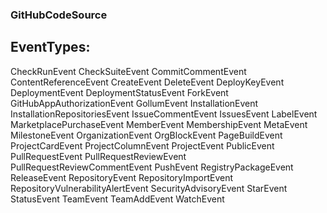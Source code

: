 ### GitHubCodeSource

## EventTypes:

CheckRunEvent
CheckSuiteEvent
CommitCommentEvent
ContentReferenceEvent
CreateEvent
DeleteEvent
DeployKeyEvent
DeploymentEvent
DeploymentStatusEvent
ForkEvent
GitHubAppAuthorizationEvent
GollumEvent
InstallationEvent
InstallationRepositoriesEvent
IssueCommentEvent
IssuesEvent
LabelEvent
MarketplacePurchaseEvent
MemberEvent
MembershipEvent
MetaEvent
MilestoneEvent
OrganizationEvent
OrgBlockEvent
PageBuildEvent
ProjectCardEvent
ProjectColumnEvent
ProjectEvent
PublicEvent
PullRequestEvent
PullRequestReviewEvent
PullRequestReviewCommentEvent
PushEvent
RegistryPackageEvent
ReleaseEvent
RepositoryEvent
RepositoryImportEvent
RepositoryVulnerabilityAlertEvent
SecurityAdvisoryEvent
StarEvent
StatusEvent
TeamEvent
TeamAddEvent
WatchEvent
